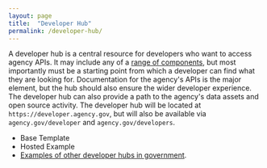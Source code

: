 ```yaml
---
layout: page
title:  "Developer Hub"
permalink: /developer-hub/
---
```


A developer hub is a central resource for developers who want to access agency APIs.  It may include any of a [range of components](https://pages.18f.gov/API-All-the-X/pages/developer_hub_kit/), but most importantly must be a starting point from which a developer can find what they are looking for.  Documentation for the agency's APIs is the major element, but the hub should also ensure the wider developer experience. The developer hub can also provide a path to the agency's data assets and open source activity.  The developer hub will be located at `https://developer.agency.gov`, but will also be available via `agency.gov/developer` and `agency.gov/developers`.  

* Base Template 
* Hosted Example 
* [Examples of other developer hubs in government](https://pages.18f.gov/API-All-the-X/pages/open_source_documentation/).


